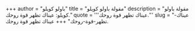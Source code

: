 +++
author = "باولو كويلو"
title = "مقولة باولو كويلو"
description = "مقولة باولو كويلو: عيناك تظهر قوة روحك."
quote = '''عيناك تظهر قوة روحك.'''
slug = "عيناك-تظهر-قوة-روحك"
+++
عيناك تظهر قوة روحك.
